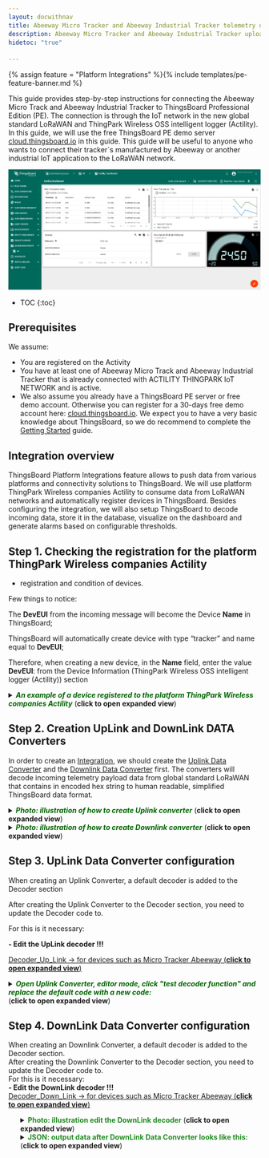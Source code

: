 ```yaml
---
layout: docwithnav
title: Abeeway Micro Tracker and Abeeway Industrial Tracker telemetry upload
description: Abeeway Micro Tracker and Abeeway Industrial Tracker upload
hidetoc: "true"

---
```


{% assign feature = "Platform Integrations" %}{% include templates/pe-feature-banner.md %}

This guide provides step-by-step instructions for connecting the Abeeway Micro Track and Abeeway Industrial Tracker to ThingsBoard Professional Edition (PE).
The connection is through the IoT network in the new global standard LoRaWAN and ThingPark Wireless OSS intelligent logger (Actility).
In this guide, we will use the free ThingsBoard PE demo server [cloud.thingsboard.io](https://cloud.thingsboard.io/signup) in this guide. 
This guide will be useful to anyone who wants to connect their tracker`s manufactured by Abeeway or another industrial IoT application to the LoRaWAN network.

![image](/images/samples/abeeway/actility_dashboard_example.png)

* TOC
{:toc}

## Prerequisites 
We assume:
- You are registered on the Activity
- You have at least one of Abeeway Micro Track and Abeeway Industrial Tracker  that is already connected  with ACTILITY THINGPARK IoT NETWORK and is active.
- We also assume you already have a ThingsBoard PE server or free demo account. 
Otherwise you can register for a 30-days free demo account here: [cloud.thingsboard.io](https://cloud.thingsboard.io/signup).
We expect you to have a very basic knowledge about ThingsBoard, so we do recommend to complete the [Getting Started](/docs/getting-started-guides/helloworld) guide.
 
## Integration overview

ThingsBoard Platform Integrations feature allows to push data from various platforms and connectivity solutions to ThingsBoard. 
We will use platform ThingPark Wireless companies Actility to consume data from LoRaWAN networks and automatically register devices in ThingsBoard.
Besides configuring the integration, we will also setup ThingsBoard to decode incoming data, store it in the database, visualize on the dashboard and generate alarms based on configurable thresholds.

## Step 1. Checking the registration for the platform ThingPark Wireless companies Actility
           
- registration and condition of devices.

Few things to notice:

The <b>DevEUI</b> from the incoming message will become the Device <b>Name</b> in ThingsBoard;

ThingsBoard will automatically create device with type “tracker” and name equal to <b>DevEUI</b>;

Therefore, when creating a new device, in the <b>Name</b> field, enter the value <b>DevEUI</b>: from the Device Information (ThingPark Wireless OSS intelligent logger (Actility)) section

<details>
    <summary>
        <font color="#006400"><i><b>An example of a device registered to the platform ThingPark Wireless companies Actility</b></i></font> (<b>click to open expanded view</b>)
    </summary>   
    <ul>
        <p> 
            <font color="#00008b"><b>The device must be <font color="#32cd32">active!!!</font> </b>In the example, DevUi = </font><font color="red">"20635F010800105C"</font>    
        </p>
        <p>    
             <font color="#00008b"><b>The device must be attached to the application.</b>In our example: to Application </font><font color="red">"NoAS21"</font>
         </p>
        <details>
             <summary>
                 <font color="#228b22"><b>Photo of the example of a device registered to the platform ThingPark Wireless companies Actility</b></font>  (<b>click to open expanded view</b>)
             </summary>  
            <img src="/images/samples/abeeway/actility_device.png">
        </details>
    </ul>
</details>

## Step 2. Creation UpLink and DownLink DATA Converters
In order to create an [Integration](/docs/user-guide/integrations), we should create the [Uplink Data Converter](/docs/user-guide/integrations/#uplink-data-converter) and the [Downlink Data Converter](/docs/user-guide/integrations/#downlink-data-converter) first. 
The converters will decode incoming telemetry payload data from global standard LoRaWAN that contains in encoded hex string to human readable, simplified ThingsBoard data format.

<details>
    <summary>
        <font color="#006400"><i><b>Photo: illustration of how to create Uplink converter</b></i></font> (<b>click to open expanded view</b>)
    </summary>
    <img src="/images/samples/abeeway/add_uplink_decoder.png">
</details>

<details>
    <summary>
        <font color="#006400"><i><b>Photo: illustration of how to create Downlink converter</b></i></font> (<b>click to open expanded view</b>)
    </summary>
    <img src="/images/samples/abeeway/add_downlink_decoder.png">
</details>

## Step 3. UpLink Data Converter configuration
When creating an Uplink Converter, a default decoder is added to the Decoder section

After creating the Uplink Converter to the Decoder section, you need to update the Decoder code to.

For this is it necessary:

<b>- Edit the UpLink decoder !!!</b>

[Decoder_Up_Link -> for devices such as Micro Tracker Abeeway  (<b>click to open expanded view</b>)](/images/samples/abeeway/upLinkDecoder.txt)
<p></p> <p></p>
<details>
    <summary>
        <font color="#006400"><i><b>Open Uplink Converter, editor mode, click "test decoder function" and replace the default code with a new code:</b></i></font> <br> (<b>click to open expanded view</b>)
    </summary> 
   <ul>
        <details>
            <summary>
            <font color="#228b22"><b>Photo: illustration edit the UpLink decoder</b></font> (<b>click to open expanded view</b>)
            </summary>
            <img src="/images/samples/abeeway/uplink_decoder.png">
        </details> 
        <details>
            <summary>
             <font color="#228b22"><b>Input data from ThingPark Wireless OSS intelligent logger (Actility) Platform looks like this:</b></font> (<b>click to open expanded view</b>)
            </summary>
            <ul>
                <details>
                <summary>
                  <font color="#32cd32"><b>JSON: input data from ThingPark Wireless OSS intelligent logger (Actility) Platform looks like this:</b></font>  <br>(<b>click to open expanded view</b>)
                </summary>
                 {% highlight bash %}
                 {
                     "DevEUI_uplink": {
                         "Time": "2019-11-06T09:54:46.342+01:00",
                         "DevEUI": "20635F00C5000660",
                         "FPort": 17,
                         "FCntUp": 1796,
                         "ADRbit": 1,
                         "MType": 2,
                         "FCntDn": 94,
                         "payload_hex": "0500997d3040",
                         "mic_hex": "304d48f9",
                         "Lrcid": "00000211",
                         "LrrRSSI": -63.0,
                         "LrrSNR": 7.5,
                         "SpFact": 7,
                         "SubBand": "G1",
                         "Channel": "LC2",
                         "DevLrrCnt": 1,
                         "Lrrid": "10000329",
                         "Late": 0,
                         "Lrrs": {
                             "Lrr": [{
                                 "Lrrid": "10000329",
                                 "Chain": 0,
                                 "LrrRSSI": -63.0,
                                 "LrrSNR": 7.5,
                                 "LrrESP": -63.710819
                             }]
                         },
                         "CustomerID": "100038328",
                         "CustomerData": {
                             "alr": {
                                 "pro": "ABEE/APY",
                                 "ver": "1"
                             }
                         },
                         "ModelCfg": "0",
                         "InstantPER": 0.0,
                         "MeanPER": 0.001706,
                         "DevAddr": "05C1704A",
                         "TxPower": 9.5,
                         "NbTrans": 1
                     }
                 }
                 {% endhighlight %}
                </details>
                <details>
                 <summary>
                     <font color="#32cd32"><b>Photo: illustration of the input data from ThingPark Wireless OSS intelligent logger (Actility) Platform looks like this:</b></font>  <br>(<b>click to open expanded view</b>)
                 </summary>
                 <img src="/images/samples/abeeway/uplink_decoder_input.png">
                </details>
            </ul>
        </details>
        <details>
            <summary>
             <font color="#228b22"><b>Output data after decoding will look like this:</b></font> (<b>click to open expanded view</b>)
            </summary>  
            <ul>
                <details>
                    <summary>
                    <font color="#32cd32"><b>JSON: output data from ThingPark Wireless OSS intelligent logger (Actility) Platform looks like this:</b></font>  <br>(<b>click to open expanded view</b>)
                    </summary>  
                    {% highlight bash %}
                    {
                     "deviceName": "20635F00C5000660",
                     "deviceType": "Abeeway Micro/Industrial Tracker",
                     "telemetry": {
                         "ts": 1573030486342,
                         "values": {
                             "batteryVoltage": 8.388,
                             "temperature": 18.5,
                             "ph_type": "Heartbeat message",
                             "ph_status": "Standby",
                             "ph_alert_SOS_bit4": 0,
                             "ph_tracking/idle_state_bit3": 0,
                             "ph_tracker_is_moving_bit2": 0,
                             "ph_periodic_position_message_bit1": 0,
                             "ph_POD_message_bit0": 0,
                             "m_type": "Unconfirmed Data Up",
                             "m_port": 17,
                             "m_customerID": "100038328",
                             "m_LrrRSSI": -63,
                             "m_LrrSNR": 7.5,
                             "m_Lrrid": "10000329",
                             "ack": 3
                         },
                         "last_reset_cause": 64
                     }
                    }
                    {% endhighlight %}   
                </details> 
                <details>
                  <summary>
                  <font color="#32cd32"><b>Photo: output data from ThingPark Wireless OSS intelligent logger (Actility) Platform looks like this:</b></font>  <br>(<b>click to open expanded view</b>)
                  </summary>
                  <img src="/images/samples/abeeway/uplink_decoder_output.png">   
                </details>  
                <details>
                    <summary>
                    <font color="#32cd32"><b>Payload_hex: example to decoder</b></font>  <br>(<b>click to open expanded view</b>)
                    </summary>
                    <b>Common message header</b>    
                    <table style="width: 75%">
                    <thead>
                        <tr>
                            <td><b>Byte 0</b></td>
                            <td><b>Byte 1</b></td>
                            <td><b>Byte 2</b></td>
                            <td><b>Byte 3</b></td>
                            <td><b>Byte 4</b></td>
                            <td><b>Data Variable</b></td>
                        </tr>
                    </thead>
                    <tbody>
                        <tr>
                            <td>Type</td>
                            <td>Status</td>
                            <td>Battery</td>
                            <td>Temperature</td>
                            <td>Ack/opt</td>
                            <td>Data</td>
                        </tr>
                     </tbody>
                    </table>    
                    <i>"payload_hex": <font color="#cd5c5c"><b>"0500997d3040"</b></font></i>    
                    <table style="width: 75%">
                    <thead>
                        <tr>
                            <td><b>Field</b></td>
                            <td><b>First Byte</b></td>
                            <td><b>Byte length</b></td>
                            <td><b>Value</b></td>
                            <td><b>Description</b></td>
                        </tr>
                    </thead>
                    <tbody>
                        <tr>
                            <td>Type</td>
                            <td>0</td>
                            <td>1</td>
                            <td>0x05</td>
                            <td>Heartbeat message</td>
                        </tr>
                         <tr>
                            <td>Status</td>
                            <td>1</td>
                            <td>1</td>
                            <td>0x00</td>
                            <td>Standby</td>
                         </tr>
                         <tr>
                            <td>Battery</td>
                            <td>2</td>
                            <td>1</td>
                            <td>0x99</td>
                            <td>8.388</td>
                         </tr>
                         <tr>
                            <td>Temperature</td>
                            <td>3</td>
                            <td>1</td>
                            <td>0x7d</td>
                            <td>18.5</td>
                         </tr>
                         <tr>
                            <td>Ack/opt</td>
                            <td>4</td>
                            <td>1</td>
                            <td>0x30</td>
                            <td>3/Optional data (depending on message type. Currently used only for position messages)</td>
                         </tr>
                         <tr>
                            <td>Data</td>
                            <td>5</td>
                            <td>1-22</td>
                            <td>0x40</td>
                            <td>last_reset_cause</td>
                        </tr>
                     </tbody>
                    </table>   
                </details>
                <details>
                        <summary>
                            <font color="#32cd32"><b>Info: The tracker supports different types of uplink messages, that are described in following sections:</b></font>
                        </summary>
                        <ul>
                        <li>This section describes the payload messages supported by the tracke</li>
                        <li>Unless otherwise specified, all values are transmitted in network byte order (MSB first).</li>
                          <li>Each message is composed by:    
                           <ul>
                             <li>A common header</li>
                             <li>A specific data part</li>
                             </ul>
                          </li> 
                        </ul>
                        <table style="width: 75%">
                           <thead>
                               <tr>
                                   <td><b>Message type</b></td>
                                   <td><b>Id</b></td>
                                   <td><b>Content</b></td>
                                </tr>
                           </thead>
                           <tbody>
                              <tr>
                                  <td>Frame pending</td>
                                  <td>0x00</td>
                                  <td>This uplink message is sent to trigger the sending. (and speed up the configuration of the tracker) if downlink messages are available on gateway and no other uplink message is on the queue</td>
                              </tr>
                              <tr>
                                  <td>Position message</td>
                                  <td>0x03</td>
                                  <td>GPS, low power GPS, WIFI or BLE position data</td>
                              </tr>
                              <tr>
                                  <td>Energy status message</td>
                                  <td>0x04</td>
                                  <td>Used by the server to estimate the battery level. Contain information related to the power consumption</td>
                              </tr>
                              <tr>
                                  <td>Heartbeat message</td>
                                  <td>0x05</td>
                                  <td>Notify the server the tracker is operational and under LoRa coverage</td>
                              </tr>
                              <tr>
                                  <td>Activity Status message (1)</td>
                                  <td>0x07</td>
                                  <td>Reports the activity counter. Used only by the activity tracking operating mode</td>
                              </tr>
                              <tr>
                                  <td>Configuration message (1)</td>
                                  <td>0x07</td>
                                  <td>Reports the partial or whole configuration of the trackers</td>
                              </tr>
                              <tr>
                                  <td>Shutdown message </td>
                                  <td>0x09</td>
                                  <td>Sent when the tracker is set off</td>
                              </tr>
                              <tr>
                                  <td>Geolocation start message (2)</td>
                                  <td>0x0A</td>
                                  <td>Sent when the tracker starts a geolocation</td>
                              </tr>
                              <tr>
                                  <td>Debug message</td>
                                  <td>0xFF</td>
                                  <td>Internal use only</td>
                              </tr>
                            </tbody>
                        </table>        
                        Note:
                        <ul>
                        <li>(1) Activity status message and configuration message share the same identifier. They are differentiated by another field.</li>
                        <li>(2) Only available on FW 1.7-3. Configurable via the config_flag parameter</li>
                        </ul>   
                    </details>
                </ul>
         </details>   
    </ul>
</details>

## Step 4. DownLink Data Converter configuration
When creating an Downlink Converter, a default decoder is added to the Decoder section.<br>
After creating the Downlink Converter to the Decoder section, you need to update the Decoder code to. <br>
For this is it necessary: <br>
<b>- Edit the DownLink decoder !!!</b> <br>
[Decoder_Down_Link -> for devices such as Micro Tracker Abeeway  (<b>click to open expanded view</b>)](/images/samples/abeeway/downlinkDecoder.txt)<br>
   <ul>
        <details>
            <summary>
            <font color="#228b22"><b>Photo: illustration edit the DownLink decoder</b></font> (<b>click to open expanded view</b>)
            </summary>
            <img src="/images/samples/abeeway/downlink_decoder.png">
        </details> 
        <details>
         <summary>
         <font color="#228b22"><b>JSON: output data after DownLink Data Converter looks like this:</b></font>  <br>(<b>click to open expanded view</b>)
         </summary>  
         {% highlight bash %}
         {
             {
                /** Encoder **/
                
                var data = {};
                
                // Process data from incoming message and metadata
                
                data.payload = msg.sentPayloadHex;
                data.DevEUI = metadata['DevEUI'];
                data.deviceType = metadata['deviceType'];
                data.ContentType = "application/json";
                data.Accept = "application/json";
                data.urlPrefix = "/core/latest/api/devices/";
                data.urlSufix = "/downlinkMessages";
                data.urlSufixToken = "/admin/latest/api/oauth/token";
                data.firstParamToken = "client_credentials";
                data.urlSufixGetDevices = "/core/latest/api/devices";
                
                
                // Result object with encoded downlink payload
                var result = {
                    // downlink data content type: JSON, TEXT or BINARY (base64 format)
                    contentType: "JSON",
                    // downlink data
                    data: JSON.stringify(data),
                    msg: msg,
                    metadata:  metadata
                };
                
                
                return result;
             }
         }
         {% endhighlight %}   
        </details>  
    </ul>
    
## Step 5. Integration configuration
<details>
    <summary>
        <font color="#006400"><i><b>Photo: illustration create integration on the ThingsBoard platform</b></i></font> <br> (<b>click to open expanded view</b>)
    </summary> 
    <img src="/images/samples/abeeway/create_integration.png">
</details>
<b><font color="red">WARN !!!</font> After creation Integration...</b>
<ul>
    <li>check of the <b>base URL,</b></li>
    <li>check <b>downLink URL</b> to:</li>
    <ol>
        <li>copy <b>downLink URL</b> - the HTTP Endpoint URL from the integration window (Example: https://thingparkenterprise.eu.actility.com/thingpark/dx/core/latest/api/devices)</li>
        <li>paste this <b>downLink URL</b> to the URL of the Application server Actility where the device data is sent to and received from.</li>
    </ol>
</ul>

<details>
    <summary>
        <font color="#006400"><i><b>Photo: illustration page ThingPark Wireless OSS intelligent logger (Actility),</b> where you need to copy the <b>downLink URL</b></i></font> <br> (<b>click to open expanded view</b>)
    </summary> 
    <img src="/images/samples/abeeway/actility_application.png">
</details>


## Step 6. Verifying devices connectivity after creating and configuration the Integration.
After creating and configuring the integration and connecting it to platform ThingPark Wireless companies Actility, ThingsBoard will begin receiving the first reports of the telemetry from your devices.
<details>
   <summary>
       <font color="#006400"><i><b>Photo: illustration begin receiving the first reports of the telemetry</b></i></font> (<b>click to open expanded view</b>)
   </summary> 
   <img src="/images/samples/abeeway/after_integr_mesag.png">
</details>
On the basis of these first reports ThingsBoard system will automatically create devices with type  and name,  under which devices was registered in the ThingPark Actility Enterprise. 
<details>
   <summary>
       <font color="#006400"><i><b>Photo: illustration ThingsBoard system will automatically create devices</b></i></font> (<b>click to open expanded view</b>)
   </summary> 
   <img src="/images/samples/abeeway/after_integr_dev.png">
</details> 
That's why after creating and configuring the integration, before starting the Dashboard setup, you need to check that, all your devices are detected and visible in ThingsBoard.

## Step 7. Creation  and  configuration of the Dashboard
<details>
   <summary>
       <font color="#006400"><i><b>Photo: illustration the Dashboard after finish og creation</b></i></font> (<b>click to open expanded view</b>)
   </summary> 
   <img src="/images/samples/abeeway/actility_dashboard_example.png">
</details>

[Example: created by Dashboard in format json](/images/samples/abeeway/actility_dashboard.json)

<b>- Creation of the Dashboard<b>
<details>
   <summary>
       <font color="#006400"><i><b>Photo: illustration the creation of the Dashboard</b></i></font> (<b>click to open expanded view</b>)
   </summary> 
   <img src="/images/samples/abeeway/dashboard_create_01.png">
</details>
<ol>
     <li>Open Dashboard and add to: <br> alias (List abeeways): filter_type: Entity_list, type: Device, device_names: DevEUI_1_, DevEUI_2_, DevEUI_3_...</li>
    <details>
        <summary>
            <font color="#006400"><i><b>Photo: illustration the open Dashboard and add to: alias (List abeeways): filter_type: Entity_list, type: Device, device_names: DevEUI_1_, DevEUI_2_, DevEUI_3_...</b></i></font> <br> (<b>click to open expanded view</b>)
        </summary> 
        <img src="/images/samples/abeeway/alias_create.png">
    </details>
    <li>Open Dashboard and add to: alias (DigEntityFrom): type: Entity from dashboard state, type: Device</li>
    <details>
        <summary>
            <font color="#006400"><i><b>Photo: illustration the open Dashboard and add to: alias (DigEntityFrom): type: Entity from dashboard state, type: Device</b></i></font> <br> (<b>click to open expanded view</b>)
        </summary> 
        <img src="/images/samples/abeeway/alias_create_entityFromDashboard.png">
    </details>
</ol>


<b>- Add to the Dashboard new widgets:</b>
<ol>
    <li> widget number 1: </li>
        <ul>
            <li>Current_bundle: Cards -> latest_values -> Entities: </li>
            <li>Datasources: type: Entity, parameters: List abeeways </li>        
            <details>
                 <summary>
                     <font color="#006400"><i><b>Photo: illustration creation widget number 1</b></i></font> (<b>click to open expanded view</b>)
                 </summary> 
                 <img src="/images/samples/abeeway/widget_create_cards.png">
             </details>
            <li> Action: action sources: on row click, Name: ${entityName}, type: Update_current_dashboard_state, Set_entity_from_widget </li>
             <details>
                  <summary>
                      <font color="#006400"><i><b>Photo: illustration action sources: on row click to widget number 1</b></i></font> (<b>click to open expanded view</b>)
                  </summary> 
                  <img src="/images/samples/abeeway/widget_create_cards_action.png">
              </details>           
        </ul>     
    <li> widget number 2: </li>
        <ul>
            <li>Current_bundle: Charts -> time_series: Timeseries_Float:</li>
            <details>
               <summary>
                   <font color="#006400"><i><b>Photo: illustration creation widget number 2</b></i></font> (<b>click to open expanded view</b>)
               </summary> 
               <img src="/images/samples/abeeway/widget_create_charts_timeseriesFloat.png">
            </details>
            <li>Data_Source: type: Entity, parameters: List_abeeways, key:temperature, label: ${entityLabel}</li>         
            <details>
                <summary>
                    <font color="#006400"><i><b>Photo: illustration add datasource to widget number 2 (part 1)</b></i></font> (<b>click to open expanded view</b>)
                </summary> 
                <img src="/images/samples/abeeway/widget_create_charts.png">
            </details> 
            <details>
               <summary>
                   <font color="#006400"><i><b>Photo: illustration add datasource to widget number 2 (part 2)</b></i></font> (<b>click to open expanded view</b>)
               </summary> 
               <img src="/images/samples/abeeway/widget_create_charts_entityLabel.png">
            </details>  ![image](/images/samples/abeeway/Actility Dashboard_Example.png)     
        </ul>    
    <li> widget number 3: </li>
        <ul>
            <li>Current_bundle: Digital_guages</li>
            <details>
               <summary>
                   <font color="#006400"><i><b>Photo: illustration creation widget number 3</b></i></font> (<b>click to open expanded view</b>)
               </summary> 
               <img src="/images/samples/abeeway/widget_create_difital_guages.png">
            </details>
            <li>Data_Source: type: Entity, parameters: DigEntityFrom, key:temperature, label: temperature</li>
             <details>
                <summary>
                    <font color="#006400"><i><b>Photo: illustration add datasource to widget number 3</b></i></font> <b>click to open expanded view</b>)
                </summary> 
                <img src="/images/samples/abeeway/widget_create_difital.png">
             </details>           
        </ul>
    <li> widget number 4: </li>
        <ul>
            <li>Current_bundle: Cards ->Timeseries</li>
            <details>
               <summary>
                   <font color="#006400"><i><b>Photo: illustration creation widget number 4</b></i></font> (<b>click to open expanded view</b>)
               </summary> 
               <img src="/images/samples/abeeway/widget_create_cards_Timeseries.png">
            </details>            
            <li>Data_Source: type: Entity, parameters: DigEntityFrom</li>
                <ul>
                    <li>keys:temperature, label: temperature</li>>
                    <li>keys:batteryVoltage, label: batteryVoltage ...</li>>
                </ul>
            </li>
            <details>
             <summary>
                 <font color="#006400"><i><b>Photo: illustration add datasource to widget number 4</b></i></font> (<b>click to open expanded view</b>)
             </summary> 
             <img src="/images/samples/abeeway/widget_create_cards_with_value.png">
            </details>           
        </ul>   
        <li> widget number 5: </li>
        <ul>
            <li>Current_bundle: Input widgets ->Update Multiple Attributes</li>
            <details>
               <summary>
                   <font color="#006400"><i><b>Photo: illustration creation widget number 5</b></i></font> (<b>click to open expanded view</b>)
               </summary> 
               <img src="/images/samples/abeeway/widget_create_input.png">
            </details>            
            <li>Data_Source: type: Entity, parameters: DigEntityFrom</li>
                <ul>
                    <li>keys:sentPayloadHex, label: ${entityLabel}</li>
                </ul>
            </li>
            <details>
             <summary>
                 <font color="#006400"><i><b>Photo: illustration add datasource to widget number 5</b></i></font> (<b>click to open expanded view</b>)
             </summary> 
             <img src="/images/samples/abeeway/widget_create_input_with_value.png">
            </details>           
        </ul>
</ol>


-<b><i>Note</i></b>:
<ul>
    <li>Widgets Number 1 and Number 2 with alias <b>Entity_list.Device</b>.</li>
    <li>Widgets Number 3 and Number 4 with alias <b>DigEntityFrom</b>.</li>
</ul>

## Step 8: Post telemetry and verify the Integration configuration
<details>
 <summary>
     <font color="#006400"><i><b>Photo: illustration Integration settings change log see here</b></i></font> (<b>click to open expanded view</b>)
 </summary> 
 <img src="/images/samples/abeeway/integration_latest_telemetry.png">
</details> 
<details>
 <summary>
     <font color="#006400"><i><b>Photo: illustration a log of incoming messages from from ThingPark Wireless OSS intelligent logger (Actility) Platform see here:</b></i></font> <br> (<b>click to open expanded view</b>)
 </summary> 
 <img src="/images/samples/abeeway/integration_events.png">
</details> 
If your devices are active and you do everything correctly when you connect the ThingPark Wireless OSS intelligent <br/> logger (Actility) Platform, then you will see incoming messages to the dashboard you created.
<details>
 <summary>
     <font color="#006400"><i><b>Photo: illustration, as see incoming messages to the dashboard you created</b></i></font> (<b>click to open expanded view</b>)
 </summary> 
 <img src="/images/samples/abeeway/actility_dashboard_example.png">
</details> 

## Step 9: Configuration the Root Rule Chain (Root)

After adding widget number 5, it must be associated with the downlink decoder.<br>
To do this, go to the "Rule Chain" tab and open the "Root Rule Chain".<br>
<details>
 <summary>
     <font color="#006400"><i><b>Photo: illustration, Configuration the Root Rule Chain for the sent message to device</b></i></font> (<b>click to open expanded view</b>)
 </summary> 
 <img src="/images/samples/abeeway/rule_chain.png">
</details> <br>
Editing the "Root Rule Chain":
<ul>
    <li>To get the original name of the device via metadata After "Message Type Switch" add Enrichment: "originator fields" with the name "Fetch Name and Type":</li>
        <ul>
        <li>name: deviceName</li>
        <li>type: deviceType</li>
        <li>The relationship between "Message Type Switch" and "Fetch Name and Type":</li>
            <ul>
                <li>"Rule node link details": "Attributes Update"</li>
            </ul>
        </ul>
    <details>
     <summary>
         <font color="#006400"><i><b>Photo: illustration, created Enrichment: "originator fields"</b></i></font> (<b>click to open expanded view</b>)
     </summary> 
     <img src="/images/samples/abeeway/create_incrichment_originator_fields.png">
    </details>     
    <li>To receive downlink data by a decoder and transmit decoded data to "Action - rpc call request":</li>
        <ul>
        <li>between "Fetch Name and Type" and "Action - rpc call request"</li>
            <ul>
                <li>add: Action: "integration downlink": name: Actility_DownLink, intagration: Test_ThigPark</li>
                    <details>
                     <summary>
                         <font color="#006400"><i><b>Photo: illustration, created Action: "integration downlink"</b></i></font> (<b>click to open expanded view</b>)
                     </summary> 
                     <img src="/images/samples/abeeway/create_action _integration_downlink.png">
                    </details>   
            </ul>
        <li>The relationship between "Fetch Name and Type" and "Actility_DownLink":</li>
            <ul>
                <li>"Rule node link details": "Success"</li>
             </ul>   
        <li>The relationship between "Actility_DownLink" and "Action - rpc call request":</li>
            <ul>
                <li>"Rule node link details": "Success"</li>
            </ul>
        </ul>
</ul>



## Step 10: Create and Sent Downlink messages
Before sending a message:
- you must create a heading in which the type of request is determined (information about the configuration, or about the status of the device, or about the new configuration)<br> 
and also the content of the date itself (a detailed description of the data).

<details>
    <summary>
         <font color="#006400"><i><b>Information to create Downlink messages</b></i></font> (<b>click to open expanded view</b>)
    </summary>  
     <ul>      
        <li>These messages are sent from the server to the tracker through the LoRa network. They are used to either
        configure or manage the tracker. Each message contains a header including: </li> 
        <ul> 
            <li> A message type </li> 
            <li> An acknowledgement token</li> 
        </ul>       
        <details>
            <summary>
             <font color="#228b22"><i><b>The remaining of the message depends on the message type described in the following table.</b></i></font> <br> (<b>click to open expanded view</b>)
            </summary> 
            <table style="width: 50%">
              <thead>
                  <tr>
                      <td><b>Message type</b></td>
                      <td><b>ID</b></td>
                      <td><b>Description</b></td>
                  </tr>
              </thead>
              <tbody>
                  <tr>
                      <td>POD</td>
                      <td>0x01</td>
                      <td>Position on demand</td>
                  </tr>
                  <tr>
                      <td>Set Mode</td>
                      <td>0x02</td>
                      <td>hange the tracker operational mode</td>
                  </tr>
                  <tr>
                      <td>Request configuration</td>
                      <td>0x03</td>
                      <td>Request the actual configuration of the tracker</td>
                  </tr>
                  <tr>
                      <td>Start SOS mode</td>
                      <td>0x04</td>
                      <td>Turn on SOS mode</td>
                  </tr>
                  <tr>
                      <td>Stop SOS mode</td>
                      <td>0x05</td>
                      <td>Turn off SOS mode</td>
                  </tr>
                  <tr>Enrichment: "originator fields"
                      <td>Set Param</td>
                      <td>0x0B</td>
                      <td>Modify parameter(s)</td>
                  </tr>
                  <tr>
                      <td>Debug command</td>
                      <td>0xFF</td>
                      <td>Remove BLE bonding. Reset the tracker</td>
                  </tr>
                </tbody>
            </table>
        </details>    
        - Create request: Position on demand
        [JSON: Create request "Position on demand"](/images/samples/abeeway/payloadHex_0102.json)
        <details>
            <summary>
             <font color="#228b22"><i><b>Create request: Position on demand</b></i></font> (<b>click to open expanded view</b>)
            </summary> 
            <ul>
                <details>
                    <summary>
                    <font color="##228b22"><i><b>Create request: Position on demand -> Mode: operating modes. Acceptable values are:</b></i></font> (<b>click to open expanded view</b>)
                    </summary> 
                    <table style="width: 40%">
                      <thead>
                          <tr>
                              <td><b>Mode</b></td>
                              <td><b>Value</b></td>
                          </tr>
                      </thead>
                      <tbody>
                          <tr>
                              <td>Standby</td>
                              <td>0</td>
                          </tr>
                          <tr>
                              <td>Motion tracking</td>
                              <td>1</td>
                          </tr>
                          <tr>
                              <td>Permanent tracking</td>
                              <td>2</td>
                          </tr>
                          <tr>
                              <td>Motion start/end tracking</td>
                              <td>3</td>
                          </tr>
                          <tr>
                              <td>Activity tracking</td>
                              <td>4</td>
                          </tr>
                          <tr>
                              <td>Off mode</td>
                              <td>5</td>
                          </tr>
                       </tbody>
                    </table> 
                 </details>
                 <ul>
                    <li>Operational mode configuration</li>
                    {% highlight bash %}
                    {... 
                          payloadHex: "0203", ...
                    }
                    {% endhighlight %}    
                    <li>Request device configuration</li>    
                    {% highlight bash %}
                    {... 
                        payloadHex: "030605090C01", ...
                        * "05" - geoloc_sensor,
                        * "09" - gps_timeout,
                        * "0C" - gps_convergence, 
                        * "01" - lora_period,                  
                        Special parameter Id:  
                        * "0xFD": get the BLE version.
                        * "0xFE": get the firmware version.
                    }
                    {% endhighlight %}
                    <li>Parameters configuration</li>
                    {% highlight bash %}
                    {... 
                          payloadHex: "0B 0A 0C00000078 1100000E10", ...              
                         * "0C00000078" - 0C - gps_convergence, 0x78 - value (sec), 
                         * 1100000E10 - 11 - gps_standby_timeout. 0xE10 - value (sec). 
                    }
                    {% endhighlight %}
                </ul>
            </ul>
        </details>
    </ul>
</details>
<details>
    <summary>
         <font color="#006400"><i><b>Sent Downlink messages</b></i></font> (<b>click to open expanded view</b>)
    </summary> 
    <ul>
        <li>Messages to devices are sent from widget number 5:</li>
        <details>
         <summary>
             <font color="#228b22"><i><b>Photo: illustration, sent message from widget number 5</b></i></font> (<b>click to open expanded view</b>)
         </summary> 
         <img src="/images/samples/abeeway/sent_message.png">
        </details>   
        <details>
            <summary>
                 <font color="#228b22"><i><b>Example creation message</b></i></font> (<b>click to open expanded view</b>)
            </summary> 
              {% highlight bash %}
                {... 
                      payloadHex: "03020001020305", 
                ...}
                {% endhighlight %}  
                {% highlight bash %}
                {... 
                    Byte 0 Byte 1 Byte 2-21          
                    "0x03" "ACK" Byte "2-21" Parameter ID list (optional)        
                    Special parameter Id:        
                    ➢ 0xFD: get the BLE version.        
                    ➢ 0xFE: get the firmware version.           
                    Byte 2-21 00 01 02 03 04 05 06 07 08 09 0a 0b 0c 0d 0e 0f 10 11 12       
                    13 fd fe        
                    00 01 02 03 05 06 08 09 0a 0b 0c 0d 0e 0f 10 11 12 13 fe 
                ...}
                {% endhighlight %}         
        </details>
         <details>
          <summary>
              <font color="#228b22"><i><b>Photo: illustration, receiving / sending messages to the device ThingPark Wireless OSS intelligent logger (Actility)</b></i></font> (<b>click to open expanded view</b>)
          </summary> 
          <img src="/images/samples/abeeway/receiving_message_actility.png">
         </details>   
        <details>
          <summary>
              <font color="#228b22"><i><b>Photo: illustration, receiving messages from the device ThingPark Wireless OSS intelligent logger (Actility)</b></i></font> (<b>click to open expanded view</b>)
          </summary> 
          <img src="/images/samples/abeeway/receiving_actility_from_dev.png">
         </details>          
         <details>
          <summary>
              <font color="#228b22"><i><b>Photo: illustration, receiving confirmation from the ThingPark Wireless to ThingsBoardabout sending a message to the device</b></i></font> (<b>click to open expanded view</b>)
          </summary> 
          <img src="/images/samples/abeeway/receiving_confirmation_singboard.png">
         </details>  
        <details>
          <summary>
              <font color="#228b22"><i><b>Photo: illustration, decoding device response by Thingsboard  UpLink decoder</b></i></font> (<b>click to open expanded view</b>)
          </summary> 
          <img src="/images/samples/abeeway/decoding_device_response.png">
         </details>          
    </ul>

    
</details>
## Next steps

{% assign currentGuide = "HardwareSamples" %}{% include templates/guides-banner.md %}





